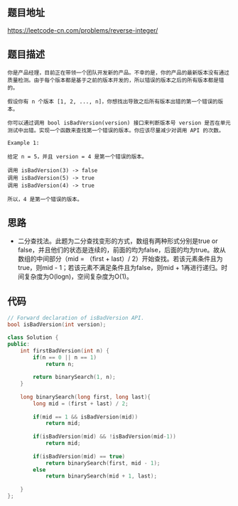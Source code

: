 ## 题目地址
https://leetcode-cn.com/problems/reverse-integer/

## 题目描述
```
你是产品经理，目前正在带领一个团队开发新的产品。不幸的是，你的产品的最新版本没有通过质量检测。由于每个版本都是基于之前的版本开发的，所以错误的版本之后的所有版本都是错的。

假设你有 n 个版本 [1, 2, ..., n]，你想找出导致之后所有版本出错的第一个错误的版本。

你可以通过调用 bool isBadVersion(version) 接口来判断版本号 version 是否在单元测试中出错。实现一个函数来查找第一个错误的版本。你应该尽量减少对调用 API 的次数。

Example 1:

给定 n = 5，并且 version = 4 是第一个错误的版本。

调用 isBadVersion(3) -> false
调用 isBadVersion(5) -> true
调用 isBadVersion(4) -> true

所以，4 是第一个错误的版本。 
```

## 思路

- 二分查找法。此题为二分查找变形的方式，数组有两种形式分别是true or false，并且他们的状态是连续的，前面的均为false，后面的均为true。故从数组的中间部分（mid = （first + last）/ 2）开始查找。若该元素条件且为true，则mid - 1；若该元素不满足条件且为false，则mid + 1再进行递归。时间复杂度为O(logn)，空间复杂度为O(1)。

## 代码
```c++
// Forward declaration of isBadVersion API.
bool isBadVersion(int version);

class Solution {
public:
    int firstBadVersion(int n) {
        if(n == 0 || n == 1)
            return n;
        
        return binarySearch(1, n);
    }
    
    long binarySearch(long first, long last){
        long mid = (first + last) / 2;
        
        if(mid == 1 && isBadVersion(mid))
            return mid;            
        
        if(isBadVersion(mid) && !isBadVersion(mid-1))
            return mid;
        
        if(isBadVersion(mid) == true)
            return binarySearch(first, mid - 1);
        else
            return binarySearch(mid + 1, last);
 
    }
};
```

